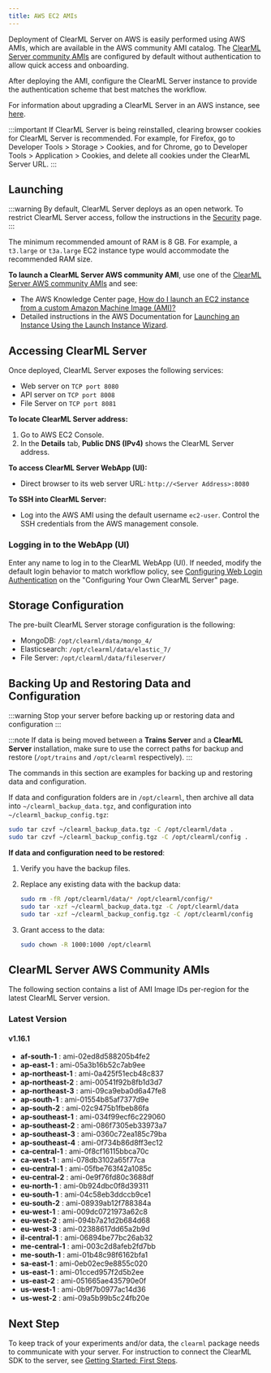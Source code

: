 ```yaml
---
title: AWS EC2 AMIs
---
```


Deployment of ClearML Server on AWS is easily performed using AWS AMIs, which are available in the AWS community AMI catalog.
The [ClearML Server community AMIs](#clearml-server-aws-community-amis) are configured by default without authentication
to allow quick access and onboarding.

After deploying the AMI, configure the ClearML Server instance to provide the authentication scheme that 
best matches the workflow.

For information about upgrading a ClearML Server in an AWS instance, see [here](upgrade_server_aws_ec2_ami.md).

:::important
If ClearML Server is being reinstalled, clearing browser cookies for ClearML Server is recommended. For example, 
for Firefox, go to Developer Tools > Storage > Cookies, and for Chrome, go to Developer Tools > Application > Cookies,
and delete all cookies under the ClearML Server URL.
:::

## Launching

:::warning
By default, ClearML Server deploys as an open network. To restrict ClearML Server access, follow the instructions 
in the [Security](clearml_server_security.md) page.
:::

The minimum recommended amount of RAM is 8 GB. For example, a `t3.large` or `t3a.large` EC2 instance type would accommodate the recommended RAM size.

**To launch a ClearML Server AWS community AMI**, use one of the [ClearML Server AWS community AMIs](#clearml-server-aws-community-amis) 
and see:

* The AWS Knowledge Center page, [How do I launch an EC2 instance from a custom Amazon Machine Image (AMI)?](https://aws.amazon.com/premiumsupport/knowledge-center/launch-instance-custom-ami/)
* Detailed instructions in the AWS Documentation for [Launching an Instance Using the Launch Instance Wizard](https://docs.aws.amazon.com/AWSEC2/latest/UserGuide/launching-instance.html).

## Accessing ClearML Server

Once deployed, ClearML Server exposes the following services:

* Web server on `TCP port 8080`
* API server on `TCP port 8008`
* File Server on `TCP port 8081`

**To locate ClearML Server address:**

1. Go to AWS EC2 Console.
1. In the **Details** tab, **Public DNS (IPv4)** shows the ClearML Server address.

**To access ClearML Server WebApp (UI):**

* Direct browser to its web server URL: `http://<Server Address>:8080`

**To SSH into ClearML Server:**

* Log into the AWS AMI using the default username `ec2-user`. Control the SSH credentials from the AWS management console.

### Logging in to the WebApp (UI)

Enter any name to log in to the ClearML WebApp (UI). If needed, modify the default login behavior to match workflow policy, 
see [Configuring Web Login Authentication](clearml_server_config.md#web-login-authentication) 
on the "Configuring Your Own ClearML Server" page.

## Storage Configuration

The pre-built ClearML Server storage configuration is the following:

* MongoDB: `/opt/clearml/data/mongo_4/`
* Elasticsearch: `/opt/clearml/data/elastic_7/`
* File Server: `/opt/clearml/data/fileserver/`


## Backing Up and Restoring Data and Configuration

:::warning
Stop your server before backing up or restoring data and configuration
:::

:::note
If data is being moved between a **Trains Server** and a **ClearML Server** installation, make sure to use the correct paths 
for backup and restore (`/opt/trains` and `/opt/clearml` respectively).
:::

The commands in this section are examples for backing up and restoring data and configuration.

If data and configuration folders are in `/opt/clearml`, then archive all data into `~/clearml_backup_data.tgz`, and 
configuration into `~/clearml_backup_config.tgz`:

```bash
sudo tar czvf ~/clearml_backup_data.tgz -C /opt/clearml/data .
sudo tar czvf ~/clearml_backup_config.tgz -C /opt/clearml/config .
```

**If data and configuration need to be restored**:

1. Verify you have the backup files.
1. Replace any existing data with the backup data:

   ```bash
   sudo rm -fR /opt/clearml/data/* /opt/clearml/config/*
   sudo tar -xzf ~/clearml_backup_data.tgz -C /opt/clearml/data
   sudo tar -xzf ~/clearml_backup_config.tgz -C /opt/clearml/config
   ```
1. Grant access to the data:

   ```bash
   sudo chown -R 1000:1000 /opt/clearml
   ```
        

## ClearML Server AWS Community AMIs

The following section contains a list of AMI Image IDs per-region for the latest ClearML Server version.



### Latest Version

#### v1.16.1

* **af-south-1** : ami-02ed8d588205b4fe2
* **ap-east-1** : ami-05a3b16b52c7ab9ee
* **ap-northeast-1** : ami-0a425f51ecb48c837
* **ap-northeast-2** : ami-00541f92b8fb1d3d7
* **ap-northeast-3** : ami-09ca9eba0d6a47fe8
* **ap-south-1** : ami-01554b85af7377d9e
* **ap-south-2** : ami-02c9475b1fbeb86fa
* **ap-southeast-1** : ami-034f99ecf6c229060
* **ap-southeast-2** : ami-086f7305eb33973a7
* **ap-southeast-3** : ami-0360c72ea185c79ba
* **ap-southeast-4** : ami-0f734b86d8ff3ec12
* **ca-central-1** : ami-0f8cf16115bbca70c
* **ca-west-1** : ami-078db3102a65f77ca
* **eu-central-1** : ami-05fbe763f42a1085c
* **eu-central-2** : ami-0e9f76fd80c3688df
* **eu-north-1** : ami-0b924dbc0f8d39311
* **eu-south-1** : ami-04c58eb3ddccb9ce1
* **eu-south-2** : ami-08939ab12f788384a
* **eu-west-1** : ami-009dc0721973a62c8
* **eu-west-2** : ami-094b7a21d2b684d68
* **eu-west-3** : ami-02388617dd65a2b9d
* **il-central-1** : ami-06894be77bc26ab32
* **me-central-1** : ami-003c2d8afeb2fd7bb
* **me-south-1** : ami-01b48c98f6162bfa1
* **sa-east-1** : ami-0eb02ec9e8855c020
* **us-east-1** : ami-01cced957f2d5b2ee
* **us-east-2** : ami-051665ae435790e0f
* **us-west-1** : ami-0b9f7b0977ac14d36
* **us-west-2** : ami-09a5b99b5c24fb20e

## Next Step

To keep track of your experiments and/or data, the `clearml` package needs to communicate with your server. 
For instruction to connect the ClearML SDK to the server, see [Getting Started: First Steps](../getting_started/ds/ds_first_steps.md).
